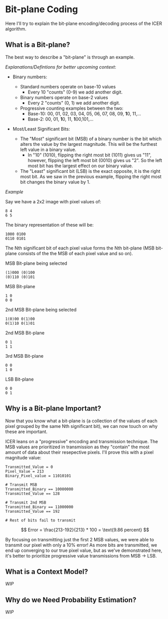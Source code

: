 # Bit-plane Coding

Here I'll try to explain the bit-plane encoding/decoding process of the ICER algorithm.

## What is a Bit-plane?

The best way to describe a "bit-plane" is through an example.

_Explanations/Defintions for better upcoming context_:
- Binary numbers:
  - Standard numbers operate on base-10 values
    - Every 10 "counts" (0-9) we add another digit.
  - Binary numbers operate on base-2 values
    - Every 2 "counts" (0, 1) we add another digit.
  - Progressive counting examples between the two:
    - Base-10: 00, 01, 02, 03, 04, 05, 06, 07, 08, 09, **1**0, 11,...
    - Base-2: 00, 01, **1**0, 11, **1**00,101,...

- Most/Least Significant Bits:
  - The "Most" significant bit (MSB) of a binary number is the bit which alters the value by the largest magnitude. This will be the furthest left value in a binary value.
    - In "10" (1010), flipping the right most bit (1011) gives us "11", however, flipping the left most bit (0010) gives us "2". So the left most bit has the largest effect on our binary value.
  - The "Least" significant bit (LSB) is the exact opposite, it is the right most bit. As we saw in the previous example, flipping the right most bit changes the binary value by 1.

_Example_

Say we have a 2x2 image with pixel values of:
```
8 4
6 5
```

The binary representation of these will be:
```
1000 0100
0110 0101
```

The Nth significant bit of each pixel value forms the Nth bit-plane (MSB bit-plane consists of the the MSB of each pixel value and so on).

MSB Bit-plane being selected
```
(1)000 (0)100
(0)110 (0)101
```

MSB Bit-plane
```
1 0
0 0
```

2nd MSB Bit-plane being selected
```
1(0)00 0(1)00
0(1)10 0(1)01
```

2nd MSB Bit-plane
```
0 1
1 1
```

3rd MSB Bit-plane
```
0 0
1 0
```

LSB Bit-plane
```
0 0
0 1
```

## Why is a Bit-plane Important?

Now that you know what a bit-plane is (a collection of the values of each pixel grouped by the same Nth significant bit), we can now touch on why these are important.

ICER leans on a "progressive" encoding and transmission technique. The MSB values are prioritized in transmission as they "contain" the most amount of data about their resepective pixels. I'll prove this with a pixel magnitude value:
```
Transmitted_Value = 0
Pixel_Value = 213
Binary_Pixel_value = 11010101

# Transmit MSB
Transmitted_Binary == 10000000
Transmitted_Value == 128

# Transmit 2nd MSB
Transmitted_Binary == 11000000
Transmitted_Value == 192

# Rest of bits fail to transmit
```

$$ Error = \frac{213-192}{213} * 100 = \text{9.86 percent} $$

By focusing on transmitting just the first 2 MSB values, we were able to transmit our pixel with only a 10% error! As more bits are transmitted, we end up converging to our true pixel value, but as we've demonstrated here, it's better to prioritize progressive value transmissions from MSB -> LSB.

## What is a Context Model?
_WIP_

## Why do we Need Probability Estimation?
_WIP_
